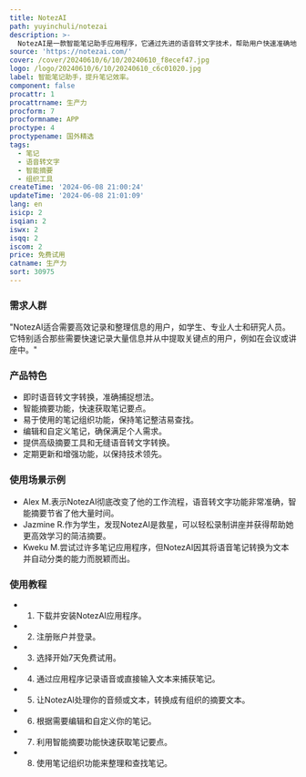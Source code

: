 ```yaml
---
title: NotezAI
path: yuyinchuli/notezai
description: >-
  NotezAI是一款智能笔记助手应用程序，它通过先进的语音转文字技术，帮助用户快速准确地记录会议、讲座或个人想法。它具备智能摘要功能，能够迅速为用户提供笔记的要点，同时拥有易于使用的笔记组织功能，帮助用户保持笔记的整洁和易于查找。产品背景信息显示，NotezAI已经帮助成千上万的用户提升了他们的笔记效率，并且通过用户评价可以看出，它在准确性、效率和组织性方面都得到了高度认可。产品提供简单且经济的订阅计划，包括月度和年度订阅选项，并提供7天免费试用。
source: 'https://notezai.com/'
cover: /cover/20240610/6/10/20240610_f8ecef47.jpg
logo: /logo/20240610/6/10/20240610_c6c01020.jpg
label: 智能笔记助手，提升笔记效率。
component: false
procattr: 1
procattrname: 生产力
procform: 7
procformname: APP
proctype: 4
proctypename: 国外精选
tags:
  - 笔记
  - 语音转文字
  - 智能摘要
  - 组织工具
createTime: '2024-06-08 21:00:24'
updateTime: '2024-06-08 21:01:09'
lang: en
isicp: 2
isqian: 2
iswx: 2
isqq: 2
iscom: 2
price: 免费试用
catname: 生产力
sort: 30975
---
```




### 需求人群
"NotezAI适合需要高效记录和整理信息的用户，如学生、专业人士和研究人员。它特别适合那些需要快速记录大量信息并从中提取关键点的用户，例如在会议或讲座中。"

### 产品特色
* 即时语音转文字转换，准确捕捉想法。
* 智能摘要功能，快速获取笔记要点。
* 易于使用的笔记组织功能，保持笔记整洁易查找。
* 编辑和自定义笔记，确保满足个人需求。
* 提供高级摘要工具和无缝语音转文字转换。
* 定期更新和增强功能，以保持技术领先。

### 使用场景示例
* Alex M.表示NotezAI彻底改变了他的工作流程，语音转文字功能非常准确，智能摘要节省了他大量时间。
* Jazmine R.作为学生，发现NotezAI是救星，可以轻松录制讲座并获得帮助她更高效学习的简洁摘要。
* Kweku M.尝试过许多笔记应用程序，但NotezAI因其将语音笔记转换为文本并自动分类的能力而脱颖而出。

### 使用教程
* 1. 下载并安装NotezAI应用程序。
* 2. 注册账户并登录。
* 3. 选择开始7天免费试用。
* 4. 通过应用程序记录语音或直接输入文本来捕获笔记。
* 5. 让NotezAI处理你的音频或文本，转换成有组织的摘要文本。
* 6. 根据需要编辑和自定义你的笔记。
* 7. 利用智能摘要功能快速获取笔记要点。
* 8. 使用笔记组织功能来整理和查找笔记。

  
